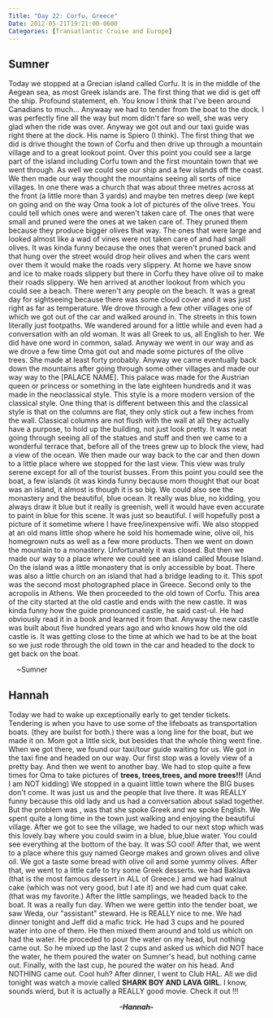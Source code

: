 ```yaml
---
Title: "Day 22: Corfu, Greece"
Date: 2012-05-21T19:21:00-0600
Categories: [Transatlantic Cruise and Europe]
---
```


## Sumner

Today we stopped at a Grecian island called Corfu. It is in the middle
of the Aegean sea, as most Greek islands are. The first thing that we
did is get off the ship. Profound statement, eh. You know I think that
I've been around Canadians to much... Anywaay we had to tender from the
boat to the dock. I was perfectly fine all the way but mom didn't fare
so well, she was very glad when the ride was over. Anyway we got out and
our taxi guide was right there at the dock. His name is Spiero (I
think). The first thing that we did is drive thought the town of Corfu
and then drive up through a mountain village and to a great lookout
point. Over this point you could see a large part of the island
including Corfu town and the first mountain town that we went through.
As well we could see our ship and a few islands off the coast. We then
made our way thought the mountains seeing all sorts of nice villages. In
one there was a church that was about three metres across at the front
(a little more than 3 yards) and maybe ten metres deep (we kept on going
and on the way Oma took a lot of pictures of the olive trees. You could
tell which ones were and weren't taken care of. The ones that were small
and pruned were the ones at we taken care of. They pruned them because
they produce bigger olives that way. The ones that were large and looked
almost like a wad of vines were not taken care of and had small olives.
It was kinda funny because the ones that weren't pruned back and that
hung over the street would drop heir olives and when the cars went over
them it would make the roads very slippery. At home we have snow and ice
to make roads slippery but there in Corfu they have olive oil to make
their roads slippery. We hen arrived at another lookout from which you
could see a beach. There weren't any people on the beach. It was a great
day for sightseeing because there was some cloud cover and it was just
right as far as temperature. We drove through a few other villages one
of which we got out of the car and walked around in. The streets in this
town literally just footpaths. We wandered around for a little while and
even had a conversation with an old woman. It was all Greek to us, all
English to her. We did have one word in common, salad. Anyway we went in
our way and as we drove a few time Oma got out and made some pictures of
the olive trees. She made at least forty probably. Anyway we came
eventually back down the mountains after going through some other
villages and made our way way to the \[PALACE NAME\]. This palace was
made for the Austrian queen or princess or something in the late
eighteen hundreds and it was made in the neoclassical style. This style
is a more modern version of the classical style. One thing that is
different between this and the classical style is that on the columns
are flat, they only stick out a few inches from the wall. Classical
columns are not flush with the wall at all they actually have a purpose,
to hold up the building, not just look pretty. It was neat going through
seeing all of the statues and stuff and then we came to a wonderful
terrace that, before all of the trees grew up to block the view, had a
view of the ocean. We then made our way back to the car and then down to
a little place where we stopped for the last view. This view was truly
serene except for all of the tourist busses. From this point you could
see the boat, a few islands (it was kinda funny because mom thought that
our boat was an island, it almost is though it is so big. We could also
see the monastery and the beautiful, blue ocean. It really was blue, no
kidding, you always draw it blue but it really is greenish, well it
would have even accurate to paint in blue for this scene. It was just so
beautiful. I will hopefully post a picture of it sometime where I have
free/inexpensive wifi. We also stopped at an old mans little shop where
he sold his homemade wine, olive oil, his homegrown nuts as well as a
few more products. Then we went on down the mountain to a monastery.
Unfortunately it was closed. But then we made our way to a place where
we could see an island called Mouse Island. On the island was a little
monastery that is only accessible by boat. There was also a little
church on an island that had a bridge leading to it. This spot was the
second most photographed place in Greece. Second only to the acropolis
in Athens. We then proceeded to the old town of Corfu. This area of the
city started at the old castle and ends with the new castle. It was
kinda funny how the guide pronounced castle, he said cast-ul. He had
obviously read it in a book and learned it from that. Anyway the new
castle was built about five hundred years ago and who knows how old the
old castle is. It was getting close to the time at which we had to be at
the boat so we just rode through the old town in the car and headed to
the dock to get back on the boat.

    \~Sumner

## Hannah

Today we had to wake up exceptionally early to get tender tickets.
Tendering is when you have to use some of the lifeboats as
transportation boats. (they are builst for both.) there was a long line
for the boat, but we made it on. Mom got a little sick, but besides that
the whole thing went fine. When we got there, we found our taxi/tour
guide waiting for us. We got in the taxi fine and headed on our way. Our
first stop was a lovely view of a pretty bay. And then we went to
another bay. We had to stop quite a few times for Oma to take pictures
of **trees, trees,trees, and more trees!!!** (And I am NOT kidding) We
stopped in a quaint little town where the BIG buses don't come. It was
just us and the people that live there. It was REALLY funny because this
old lady and us had a conversation about salad together. But the problem
was , was that she spoke Greek and we spoke English. We spent quite a
long time in the town just walking and enjoying the beautiful village.
After we got to see the village, we haded to our next stop which was
this lovely bay where you could swim in a blue, blue,blue water. You
could see everything at the bottom of the bay. It was SO cool! After
that, we went to a place where this guy named George makes and grown
olives and olive oil. We got a taste some bread with olive oil and some
yummy olives. After that, we went to a little cafe to try some Greek
desserts. we had Baklava (that is the most famous dessert in ALL of
Greece.) amd we had walnut cake (which was not very good, but I ate it)
and we had cum quat cake. (that was my favorite.) After the little
samplings, we headed back to the boat. It was a really fun day. When we
were gettin into the tender boat, we saw Weda, our "assistant" steward.
He is REALLY nice to me. We had dinner tonight and Jeff did a mafic
trick. He had 3 cups and he poured water into one of them. He then mixed
them around and told us which on had the water. He proceded to pour the
water on my head, but nothing came out. So he mixed up the last 2 cups
and asked us which did NOT hace the water, he them poured the water on
Sumner's head, but nothing came out. Finally, with the last cup, he
poured the water on his head. And NOTHING came out. Cool huh? After
dinner, I went to Club HAL. All we did tonight was watch a movie called
**SHARK BOY AND LAVA GIRL**. I know, sounds wierd, but it is actually a
REALLY good movie. Check it out !!!

  

<div align="CENTER">

***-Hannah-***

</div>
